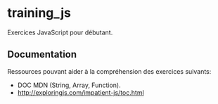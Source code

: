 # training_js
Exercices JavaScript pour débutant.

## Documentation
Ressources pouvant aider à la compréhension des exercices suivants:

- DOC MDN (String, Array, Function).
- http://exploringjs.com/impatient-js/toc.html